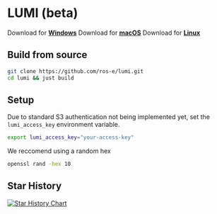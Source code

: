 # LUMI (beta)

Download for [**Windows**](https://github.com/ros-e/lumi/releases)
Download for [**macOS**](https://github.com/ros-e/lumi/releases)
Download for [**Linux**](https://github.com/ros-e/lumi/releases)

## Build from source
```sh
git clone https://github.com/ros-e/lumi.git
cd lumi && just build
```

## Setup
Due to standard S3 authentication not being implemented yet, set the `lumi_access_key` environment variable.
```sh
export lumi_access_key="your-access-key"
```
We reccomend using a random hex
```sh
openssl rand -hex 10
```

## Star History
[![Star History Chart](https://api.star-history.com/svg?repos=ros-e/lumi&type=Date)](https://www.star-history.com/#ros-e/lumi&Date)